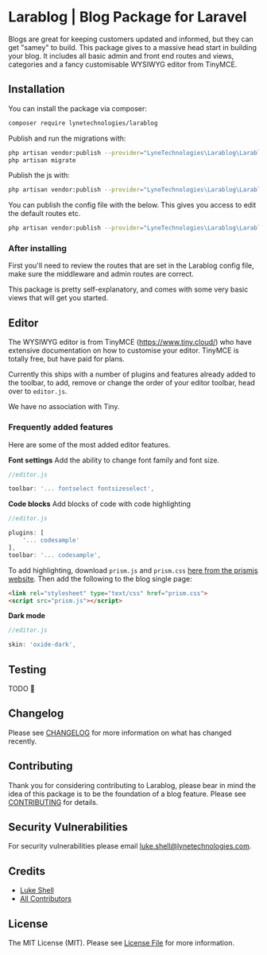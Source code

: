 # Larablog | Blog Package for Laravel


Blogs are great for keeping customers updated and informed, but they can get "samey" to build. This package gives to a massive head start in building your blog. It includes all basic admin and front end routes and views, categories and a fancy customisable WYSIWYG editor from TinyMCE.

## Installation

You can install the package via composer:

```bash
composer require lynetechnologies/larablog
```

Publish and run the migrations with:

```bash
php artisan vendor:publish --provider="LyneTechnologies\Larablog\LarablogServiceProvider" --tag="larablog-migrations"
php artisan migrate
```

Publish the js with:

```bash
php artisan vendor:publish --provider="LyneTechnologies\Larablog\LarablogServiceProvider" --tag="larablog-assets"
```

You can publish the config file with the below. This gives you access to edit the default routes etc.
```bash
php artisan vendor:publish --provider="LyneTechnologies\Larablog\LarablogServiceProvider" --tag="larablog-config"
```

### After installing

First you'll need to review the routes that are set in the Larablog config file, make sure the middleware and admin routes are correct.

This package is pretty self-explanatory, and comes with some very basic views that will get you started.

## Editor

The WYSIWYG editor is from TinyMCE (https://www.tiny.cloud/) who have extensive documentation on how to customise your editor. TinyMCE is totally free, but have paid for plans. 

Currently this ships with a number of plugins and features already added to the toolbar, to add, remove or change the order of your editor toolbar, head over to `editor.js`. 

We have no association with Tiny.

### Frequently added features
Here are some of the most added editor features. 

**Font settings**
Add the ability to change font family and font size.

```js
//editor.js

toolbar: '... fontselect fontsizeselect',
```

**Code blocks**
Add blocks of code with code highlighting

```js
//editor.js

plugins: [
    '... codesample'
],
toolbar: '... codesample',
```

To add highlighting, download ``prism.js`` and ``prism.css`` [here from the prismjs website](https://prismjs.com/download.html#themes=prism&languages=markup+css+clike+javascript). Then add the following to the blog single page:

```html
<link rel="stylesheet" type="text/css" href="prism.css">
<script src="prism.js"></script>
```

**Dark mode**

```js
//editor.js

skin: 'oxide-dark',
```



## Testing
TODO 👷

[comment]: <> (```bash)

[comment]: <> (composer test)

[comment]: <> (```)

## Changelog

Please see [CHANGELOG](CHANGELOG.md) for more information on what has changed recently.

## Contributing

Thank you for considering contributing to Larablog, please bear in mind the idea of this package is to be the foundation of a blog feature.
Please see [CONTRIBUTING](.github/CONTRIBUTING.md) for details.

## Security Vulnerabilities

For security vulnerabilities please email luke.shell@lynetechnologies.com.

## Credits

- [Luke Shell](https://github.com/LukeShell)
- [All Contributors](../../contributors)

## License

The MIT License (MIT). Please see [License File](LICENSE.md) for more information.
